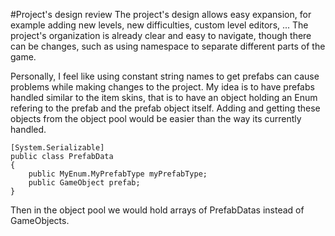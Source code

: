#Project's design review
The project's design allows easy expansion, for example adding new levels, new difficulties, custom level editors, ... The project's organization is already clear and easy to navigate, though there can be changes, such as using namespace to separate different parts of the game.

Personally, I feel like using constant string names to get prefabs can cause problems while making changes to the project. My idea is to have prefabs handled similar to the item skins, that is to have an object holding an Enum refering to the prefab and the prefab object itself. Adding and getting these objects from the object pool would be easier than the way its currently handled.

```
[System.Serializable]
public class PrefabData
{
    public MyEnum.MyPrefabType myPrefabType;
    public GameObject prefab;
}
```

Then in the object pool we would hold arrays of PrefabDatas instead of GameObjects.

